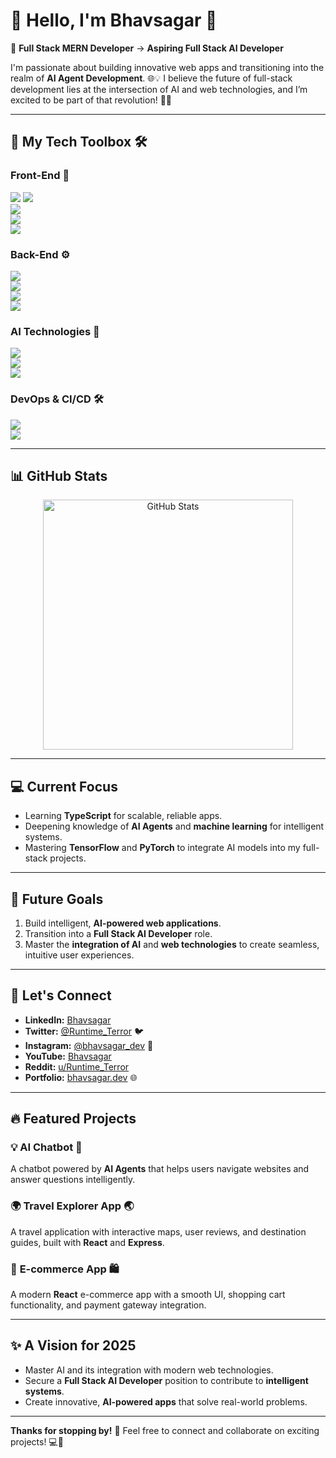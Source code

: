 # 🎨 Hello, I'm Bhavsagar 👋

🌟 **Full Stack MERN Developer** → **Aspiring Full Stack AI Developer**

I'm passionate about building innovative web apps and transitioning into the realm of **AI Agent Development**. 🌐💡 I believe the future of full-stack development lies at the intersection of AI and web technologies, and I’m excited to be part of that revolution! 🚀✨

---

## 🔧 My Tech Toolbox 🛠️

### **Front-End** 🎨
![](https://img.shields.io/badge/React.js-61DAFB?style=for-the-badge&logo=react&logoColor=white) 
![](https://img.shields.io/badge/Next.js-000000?style=for-the-badge&logo=next.js&logoColor=white)  
![](https://img.shields.io/badge/Redux-764ABC?style=for-the-badge&logo=redux&logoColor=white)  
![](https://img.shields.io/badge/HTML5-E34F26?style=for-the-badge&logo=html5&logoColor=white)  
![](https://img.shields.io/badge/CSS3-1572B6?style=for-the-badge&logo=css3&logoColor=white)  

### **Back-End** ⚙️
![](https://img.shields.io/badge/Node.js-339933?style=for-the-badge&logo=node.js&logoColor=white)  
![](https://img.shields.io/badge/Express.js-000000?style=for-the-badge&logo=express&logoColor=white)  
![](https://img.shields.io/badge/MongoDB-47A248?style=for-the-badge&logo=mongodb&logoColor=white)  
![](https://img.shields.io/badge/GraphQL-E10098?style=for-the-badge&logo=graphql&logoColor=white)

### **AI Technologies** 🧠
![](https://img.shields.io/badge/PyTorch-EE4C2C?style=for-the-badge&logo=pytorch&logoColor=white)  
![](https://img.shields.io/badge/TensorFlow-FF6F00?style=for-the-badge&logo=tensorflow&logoColor=white)  
![](https://img.shields.io/badge/AI_Agents-FF4081?style=for-the-badge&logo=robot&logoColor=white)

### **DevOps & CI/CD** 🛠️
![](https://img.shields.io/badge/Docker-2496ED?style=for-the-badge&logo=docker&logoColor=white)  
![](https://img.shields.io/badge/AWS-FF9900?style=for-the-badge&logo=amazon-aws&logoColor=white)  

---

## 📊 GitHub Stats

<div align="center">
  <img src="https://github-readme-stats.vercel.app/api?username=itsbhavsagar&show_icons=true&count_private=true&theme=radical" alt="GitHub Stats" width="400" />
</div>

---

## 💻 Current Focus

- Learning **TypeScript** for scalable, reliable apps.
- Deepening knowledge of **AI Agents** and **machine learning** for intelligent systems.
- Mastering **TensorFlow** and **PyTorch** to integrate AI models into my full-stack projects.

---

## 🎯 Future Goals

1. Build intelligent, **AI-powered web applications**.
2. Transition into a **Full Stack AI Developer** role.
3. Master the **integration of AI** and **web technologies** to create seamless, intuitive user experiences.

---

## 💬 Let's Connect

- **LinkedIn:** [Bhavsagar](https://www.linkedin.com/in/bhavsagar/)
- **Twitter:** [@Runtime_Terror](https://twitter.com/Runtime_Terror) 🐦
- **Instagram:** [@bhavsagar_dev](https://www.instagram.com/bhavsagar_dev/) 📸
- **YouTube:** [Bhavsagar](https://www.youtube.com/channel/UC...)
- **Reddit:** [u/Runtime_Terror](https://www.reddit.com/u/Runtime_Terror/)  
- **Portfolio:** [bhavsagar.dev](https://bhavsagar.dev) 🌐

---

## 🔥 Featured Projects

### 💡 **AI Chatbot** 🤖
A chatbot powered by **AI Agents** that helps users navigate websites and answer questions intelligently.

### 🌍 **Travel Explorer App** 🌏
A travel application with interactive maps, user reviews, and destination guides, built with **React** and **Express**.

### 🛒 **E-commerce App** 🛍️
A modern **React** e-commerce app with a smooth UI, shopping cart functionality, and payment gateway integration.

---

## ✨ A Vision for 2025

- Master AI and its integration with modern web technologies.
- Secure a **Full Stack AI Developer** position to contribute to **intelligent systems**.
- Create innovative, **AI-powered apps** that solve real-world problems.

---

**Thanks for stopping by!** 🌟 Feel free to connect and collaborate on exciting projects! 💻🔮
